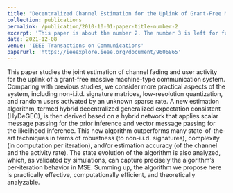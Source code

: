 ```yaml
---
title: "Decentralized Channel Estimation for the Uplink of Grant-Free Massive Machine-Type Communications"
collection: publications
permalink: /publication/2010-10-01-paper-title-number-2
excerpt: 'This paper is about the number 2. The number 3 is left for future work.'
date: 2021-12-08
venue: 'IEEE Transactions on Communications'
paperurl: 'https://ieeexplore.ieee.org/document/9606865'
---
```


This paper studies the joint estimation of channel fading and user activity for the uplink of a grant-free massive machine-type communication system. Comparing with previous studies, we consider more practical aspects of the system, including non-i.i.d. signature matrices, low-resolution quantization, and random users activated by an unknown sparse rate. A new estimation algorithm, termed hybrid decentralized generalized expectation consistent (HyDeGEC), is then derived based on a hybrid network that applies scalar message passing for the prior inference and vector message passing for the likelihood inference. This new algorithm outperforms many state-of-the-art techniques in terms of robustness (to non-i.i.d. signatures), complexity (in computation per iteration), and/or estimation accuracy (of the channel and the activity rate). The state evolution of the algorithm is also analyzed, which, as validated by simulations, can capture precisely the algorithm’s per-iteration behavior in MSE. Summing up, the algorithm we propose here is practically effective, computationally efficient, and theoretically analyzable.
